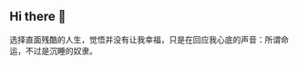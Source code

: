 ## Hi there 👋

选择直面残酷的人生，觉悟并没有让我幸福，只是在回应我心底的声音：所谓命运，不过是沉睡的奴隶。

<!--
**Jin-Pengyu/Jin-Pengyu** is a ✨ _special_ ✨ repository because its `README.md` (this file) appears on your GitHub profile.

Here are some ideas to get you started:

- 🔭 I’m currently working on ...
- 🌱 I’m currently learning ...
- 👯 I’m looking to collaborate on ...
- 🤔 I’m looking for help with ...
- 💬 Ask me about ...
- 📫 How to reach me: ...
- 😄 Pronouns: ...
- ⚡ Fun fact: ...
-->
